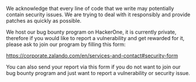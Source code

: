 We acknowledge that every line of code that we write may potentially contain security issues. We are trying to deal with it responsibly and provide patches as quickly as possible.

We host our bug bounty program on HackerOne, it is currently private, therefore if you would like to report a vulnerability and get rewarded for it, please ask to join our program by filling this form:

https://corporate.zalando.com/en/services-and-contact#security-form

You can also send your report via this form if you do not want to join our bug bounty program and just want to report a vulnerability or security issue.